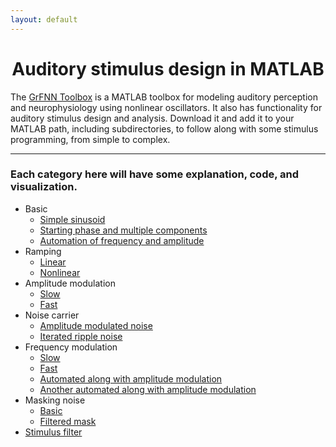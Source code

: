 ```yaml
---
layout: default
---
```

# <center>Auditory stimulus design in MATLAB</center>

The [GrFNN Toolbox](https://github.com/musicdynamicslab/grfnntoolbox) is a MATLAB toolbox for modeling auditory perception and neurophysiology using nonlinear oscillators. It also has functionality for auditory stimulus design and analysis. Download it and add it to your MATLAB path, including subdirectories, to follow along with some stimulus programming, from simple to complex.
* * *
### Each category here will have some explanation, code, and visualization.
- Basic
  - [Simple sinusoid](basicSin.html)
  - [Starting phase and multiple components](basicSinThAndMult.html)
  - [Automation of frequency and amplitude](basicSinAutomate.html)
- Ramping
  - [Linear](basicRamping.html)
  - [Nonlinear](basicRamping2.html)
- Amplitude modulation
  - [Slow](ampMod.html)
  - [Fast](ampMod2.html)
- Noise carrier
  - [Amplitude modulated noise](noiseAm.html)
  - [Iterated ripple noise](noiseIter.html)
- Frequency modulation
  - [Slow](freqMod.html)
  - [Fast](freqMod2.html)
  - [Automated along with amplitude modulation](freqAndAmpModAutomate.html)
  - [Another automated along with amplitude modulation](freqAndAmpModAutomate2.html)
- Masking noise
  - [Basic](noiseMask.html)
  - [Filtered mask](noiseMaskFilt.html)
- [Stimulus filter](filtStim.html)